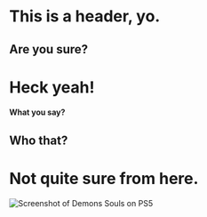 # This is a header, yo.
## Are you sure?
# Heck yeah!
#### What you say?
## Who that?
# Not quite sure from here.

![Screenshot of Demons Souls on PS5](https://images.pushsquare.com/299fb9106b534/demons-souls-ps5-tower-knight-screenshots.original.jpg)
